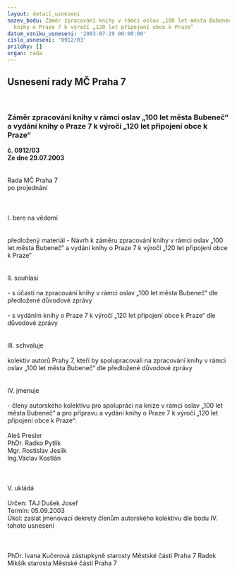 ```yaml
---
layout: detail_usneseni
nazev_bodu: Záměr zpracování knihy v rámci oslav „100 let města Bubeneč“ a vydání
  knihy o Praze 7 k výročí „120 let připojení obce k Praze“
datum_vzniku_usneseni: '2003-07-29 00:00:00'
cislo_usneseni: '0912/03'
prilohy: []
organ: rada
---
```

<div id="ucUsn_pList" class="usn">
	<span><h2>Usnesení rady MČ Praha 7 </h2>
<br></span><div class="standBody">
<span><h3>Záměr zpracování knihy v rámci oslav „100 let města Bubeneč“ a vydání knihy o Praze 7 k výročí „120 let připojení obce k Praze“</h3></span><div class="center">
		<strong>č. 0912/03</strong><br>
	</div>
<div class="center">
		<strong>Ze dne 29.07.2003</strong><br><br>
	</div>
<br>Rada MČ Praha 7<br>po projednání<br><br><br><br>I.	bere na vědomí<br><br> <br>předložený materiál - Návrh k záměru zpracování knihy v rámci oslav „100 let města Bubeneč“ a vydání knihy o Praze 7 k výročí „120 let připojení obce k Praze“<br><br><br>II.	 souhlasí<br><br>- s účastí na zpracování knihy v rámci oslav „100 let města Bubeneč“ dle předložené důvodové zprávy<br><br>- s vydáním knihy o Praze 7 k výročí „120 let připojení obce k Praze“ dle důvodové zprávy<br><br><br>III.	 schvaluje<br><br>kolektiv autorů Prahy 7, kteří by spolupracovali na zpracování knihy v rámci oslav „100 let města Bubeneč“ dle předložené důvodové zprávy<br><br><br>IV.	 jmenuje<br><br>- členy autorského kolektivu pro spolupráci na knize v rámci oslav „100 let města Bubeneč“ a pro přípravu a vydání knihy o Praze 7  k výročí „120 let připojení obce k Praze“:<br><br>Aleš Presler <br>PhDr. Radko Pytlík<br>Mgr. Rostislav Jeslík<br>Ing.Václav Kostlán <br><br><br><br>V.    ukládá<br><br>Určen:	TAJ Dušek Josef<br>Termín: 05.09.2003<br>Úkol:	zaslat jmenovací dekrety členům autorského kolektivu dle bodu IV. tohoto usnesení<br> <br><br>	<br>PhDr. Ivana Kučerová zástupkyně starosty Městské části Praha 7	 Radek Mikšík starosta Městské části Praha 7<br>	<br><br>
</div>
</div>